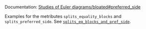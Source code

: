 Documentation: [Studies of Euler diagrams/bloated#preferred_side](https://en.wikiversity.org/wiki/Studies_of_Euler_diagrams/bloated#preferred_side)

Examples for the metributes `splits_equality_blocks` and `splits_preferred_side`.
See [`splits_eq_blocks_and_pref_side`](../../../metributes/splits_eq_blocks_and_pref_side).
